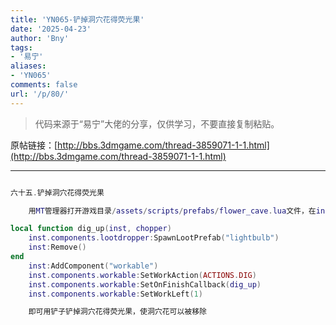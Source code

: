 ```yaml
---
title: 'YN065-铲掉洞穴花得荧光果'
date: '2025-04-23'
author: 'Bny'
tags:
- '易宁'
aliases:
- 'YN065'
comments: false
url: '/p/80/'
---
```


> 代码来源于“易宁”大佬的分享，仅供学习，不要直接复制粘贴。

原帖链接：[http://bbs.3dmgame.com/thread-3859071-1-1.html](http://bbs.3dmgame.com/thread-3859071-1-1.html)

---

```lua  

六十五.铲掉洞穴花得荧光果

	用MT管理器打开游戏目录/assets/scripts/prefabs/flower_cave.lua文件，在inst:AddComponent("inspectable")的下一行插入以下内容：

local function dig_up(inst, chopper)
	inst.components.lootdropper:SpawnLootPrefab("lightbulb")
	inst:Remove()
end
	inst:AddComponent("workable")
	inst.components.workable:SetWorkAction(ACTIONS.DIG)
	inst.components.workable:SetOnFinishCallback(dig_up)
	inst.components.workable:SetWorkLeft(1)

	即可用铲子铲掉洞穴花得荧光果，使洞穴花可以被移除

```  


